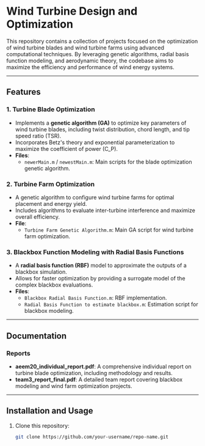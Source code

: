 # Wind Turbine Design and Optimization  

This repository contains a collection of projects focused on the optimization of wind turbine blades and wind turbine farms using advanced computational techniques. By leveraging genetic algorithms, radial basis function modeling, and aerodynamic theory, the codebase aims to maximize the efficiency and performance of wind energy systems.  

---

## Features  

### 1. **Turbine Blade Optimization**  
- Implements a **genetic algorithm (GA)** to optimize key parameters of wind turbine blades, including twist distribution, chord length, and tip speed ratio (TSR).  
- Incorporates Betz's theory and exponential parameterization to maximize the coefficient of power (C\_P).  
- **Files**:  
  - `newerMain.m` / `newestMain.m`: Main scripts for the blade optimization genetic algorithm.  

### 2. **Turbine Farm Optimization**  
- A genetic algorithm to configure wind turbine farms for optimal placement and energy yield.  
- Includes algorithms to evaluate inter-turbine interference and maximize overall efficiency.  
- **File**:  
  - `Turbine Farm Genetic Algorithm.m`: Main GA script for wind turbine farm optimization.  

### 3. **Blackbox Function Modeling with Radial Basis Functions**  
- A **radial basis function (RBF)** model to approximate the outputs of a blackbox simulation.  
- Allows for faster optimization by providing a surrogate model of the complex blackbox evaluations.  
- **Files**:  
  - `Blackbox Radial Basis Function.m`: RBF implementation.  
  - `Radial Basis Function to estimate blackbox.m`: Estimation script for blackbox modeling.  

---

## Documentation  

### Reports  
- **aeem20_individual_report.pdf**: A comprehensive individual report on turbine blade optimization, including methodology and results.  
- **team3_report_final.pdf**: A detailed team report covering blackbox modeling and wind farm optimization projects.  

---

## Installation and Usage  

1. Clone this repository:  
   ```bash  
   git clone https://github.com/your-username/repo-name.git  
